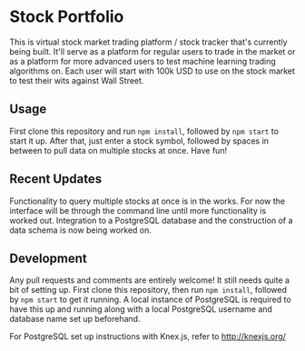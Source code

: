 # Stock Portfolio

This is virtual stock market trading platform / stock tracker that's currently being built. It'll serve as a platform for regular users to trade in the market or as a platform for more advanced users to test machine learning trading algorithms on. Each user will start with 100k USD to use on the stock market to test their wits against Wall Street. 

## Usage

First clone this repository and run `npm install`, followed by `npm start` to start it up. After that, just enter a stock symbol, followed by spaces in between to pull data on multiple stocks at once. Have fun!

## Recent Updates

Functionality to query multiple stocks at once is in the works. For now the interface will be through the command line until more functionality is worked out. Integration to a PostgreSQL database and the construction of a data schema is now being worked on.

## Development

Any pull requests and comments are entirely welcome! It still needs quite a bit of setting up. First clone this repository, then run `npm install`, followed by `npm start` to get it running. A local instance of PostgreSQL is required to have this up and running along with a local PostgreSQL username and database name set up beforehand.

For PostgreSQL set up instructions with Knex.js, refer to http://knexjs.org/